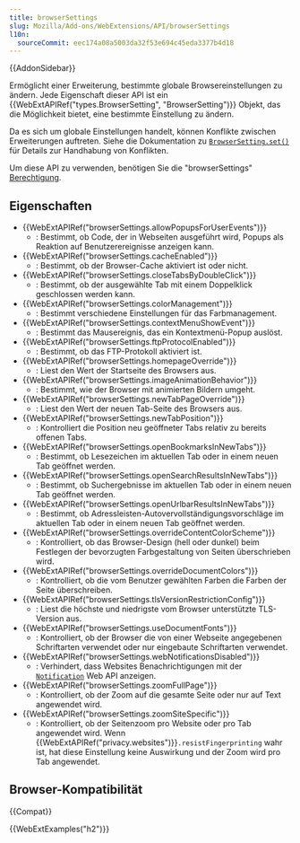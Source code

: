 ```yaml
---
title: browserSettings
slug: Mozilla/Add-ons/WebExtensions/API/browserSettings
l10n:
  sourceCommit: eec174a08a5003da32f53e694c45eda3377b4d18
---
```


{{AddonSidebar}}

Ermöglicht einer Erweiterung, bestimmte globale Browsereinstellungen zu ändern. Jede Eigenschaft dieser API ist ein {{WebExtAPIRef("types.BrowserSetting", "BrowserSetting")}} Objekt, das die Möglichkeit bietet, eine bestimmte Einstellung zu ändern.

Da es sich um globale Einstellungen handelt, können Konflikte zwischen Erweiterungen auftreten. Siehe die Dokumentation zu [`BrowserSetting.set()`](/de/docs/Mozilla/Add-ons/WebExtensions/API/types/BrowserSetting/set) für Details zur Handhabung von Konflikten.

Um diese API zu verwenden, benötigen Sie die "browserSettings" [Berechtigung](/de/docs/Mozilla/Add-ons/WebExtensions/manifest.json/permissions).

## Eigenschaften

- {{WebExtAPIRef("browserSettings.allowPopupsForUserEvents")}}
  - : Bestimmt, ob Code, der in Webseiten ausgeführt wird, Popups als Reaktion auf Benutzerereignisse anzeigen kann.
- {{WebExtAPIRef("browserSettings.cacheEnabled")}}
  - : Bestimmt, ob der Browser-Cache aktiviert ist oder nicht.
- {{WebExtAPIRef("browserSettings.closeTabsByDoubleClick")}}
  - : Bestimmt, ob der ausgewählte Tab mit einem Doppelklick geschlossen werden kann.
- {{WebExtAPIRef("browserSettings.colorManagement")}}
  - : Bestimmt verschiedene Einstellungen für das Farbmanagement.
- {{WebExtAPIRef("browserSettings.contextMenuShowEvent")}}
  - : Bestimmt das Mausereignis, das ein Kontextmenü-Popup auslöst.
- {{WebExtAPIRef("browserSettings.ftpProtocolEnabled")}}
  - : Bestimmt, ob das FTP-Protokoll aktiviert ist.
- {{WebExtAPIRef("browserSettings.homepageOverride")}}
  - : Liest den Wert der Startseite des Browsers aus.
- {{WebExtAPIRef("browserSettings.imageAnimationBehavior")}}
  - : Bestimmt, wie der Browser mit animierten Bildern umgeht.
- {{WebExtAPIRef("browserSettings.newTabPageOverride")}}
  - : Liest den Wert der neuen Tab-Seite des Browsers aus.
- {{WebExtAPIRef("browserSettings.newTabPosition")}}
  - : Kontrolliert die Position neu geöffneter Tabs relativ zu bereits offenen Tabs.
- {{WebExtAPIRef("browserSettings.openBookmarksInNewTabs")}}
  - : Bestimmt, ob Lesezeichen im aktuellen Tab oder in einem neuen Tab geöffnet werden.
- {{WebExtAPIRef("browserSettings.openSearchResultsInNewTabs")}}
  - : Bestimmt, ob Suchergebnisse im aktuellen Tab oder in einem neuen Tab geöffnet werden.
- {{WebExtAPIRef("browserSettings.openUrlbarResultsInNewTabs")}}
  - : Bestimmt, ob Adressleisten-Autovervollständigungsvorschläge im aktuellen Tab oder in einem neuen Tab geöffnet werden.
- {{WebExtAPIRef("browserSettings.overrideContentColorScheme")}}
  - : Kontrolliert, ob das Browser-Design (hell oder dunkel) beim Festlegen der bevorzugten Farbgestaltung von Seiten überschrieben wird.
- {{WebExtAPIRef("browserSettings.overrideDocumentColors")}}
  - : Kontrolliert, ob die vom Benutzer gewählten Farben die Farben der Seite überschreiben.
- {{WebExtAPIRef("browserSettings.tlsVersionRestrictionConfig")}}
  - : Liest die höchste und niedrigste vom Browser unterstützte TLS-Version aus.
- {{WebExtAPIRef("browserSettings.useDocumentFonts")}}
  - : Kontrolliert, ob der Browser die von einer Webseite angegebenen Schriftarten verwendet oder nur eingebaute Schriftarten verwendet.
- {{WebExtAPIRef("browserSettings.webNotificationsDisabled")}}
  - : Verhindert, dass Websites Benachrichtigungen mit der [`Notification`](/de/docs/Web/API/Notification) Web API anzeigen.
- {{WebExtAPIRef("browserSettings.zoomFullPage")}}
  - : Kontrolliert, ob der Zoom auf die gesamte Seite oder nur auf Text angewendet wird.
- {{WebExtAPIRef("browserSettings.zoomSiteSpecific")}}
  - : Kontrolliert, ob der Seitenzoom pro Website oder pro Tab angewendet wird. Wenn {{WebExtAPIRef("privacy.websites")}}`.resistFingerprinting` wahr ist, hat diese Einstellung keine Auswirkung und der Zoom wird pro Tab angewendet.

## Browser-Kompatibilität

{{Compat}}

{{WebExtExamples("h2")}}
